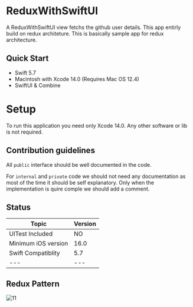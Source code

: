 # ReduxWithSwiftUI
A ReduxWithSwiftUI view fetchs the github user details. This app entirly build on redux architeture. This is basically sample app for redux architecture.

## Quick Start

* Swift 5.7
* Macintosh with Xcode 14.0 (Requires Mac OS 12.4)
* SwiftUI & Combine

# Setup

To run this application you need only Xcode 14.0. Any other software or lib is not required.

## Contribution guidelines

All `public` interface should be well documented in the code.

For `internal` and `private` code we should not need any documentation as most of the time it should be self explanatory. Only when the implementation is quire comple we should add a comment.

## Status

| Topic | Version |
| ---- | ----|
| UITest Included| NO |
| Minimum iOS version | 16.0 |
| Swift Compatiblity | 5.7 |
| --- | --- |

## Redux Pattern

![11](https://user-images.githubusercontent.com/10117482/224531343-969395ac-9458-4a05-9cd5-835589bd1817.png)

